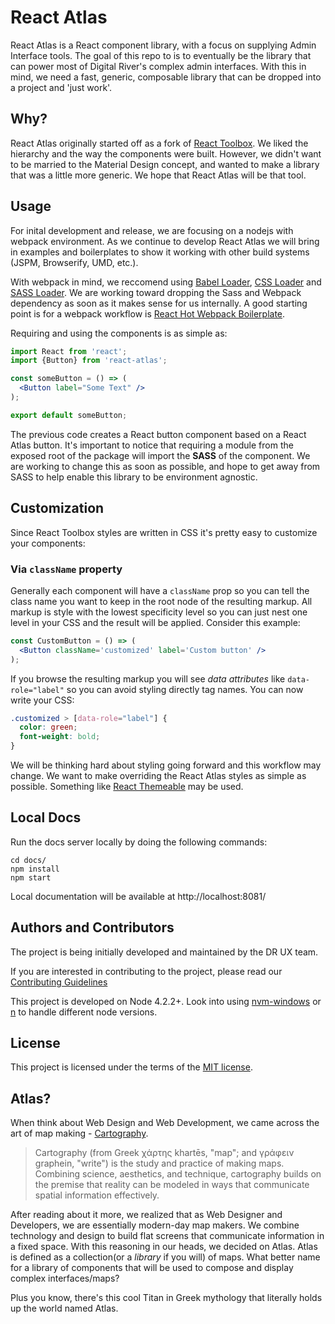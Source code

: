 # React Atlas
React Atlas is a React component library, with a focus on supplying Admin Interface tools. The goal of this repo to is to eventually be the library that can power most of Digital River's complex admin interfaces. With this in mind, we need a fast, generic, composable library that can be dropped into a project and 'just work'.

## Why?
React Atlas originally started off as a fork of [React Toolbox](https://github.com/react-toolbox/react-toolbox). We liked the hierarchy and the way the components were built. However, we didn't want to be married to the Material Design concept, and wanted to make a library that was a little more generic. We hope that React Atlas will be that tool.

## Usage

For inital development and release, we are focusing on a nodejs with webpack environment. As we continue to develop React Atlas we will bring in examples and boilerplates to show it working with other build systems (JSPM, Browserify, UMD, etc.).

With webpack in mind, we reccomend using [Babel Loader](https://github.com/babel/babel-loader), [CSS Loader](https://github.com/webpack/css-loader) and [SASS Loader](https://github.com/jtangelder/sass-loader). We are working toward dropping the Sass and Webpack dependency as soon as it makes sense for us internally. A good starting point is for a webpack workflow is [React Hot Webpack Boilerplate](https://github.com/gaearon/react-hot-boilerplate).

Requiring and using the components is as simple as:

```jsx
import React from 'react';
import {Button} from 'react-atlas';

const someButton = () => (
  <Button label="Some Text" />
);

export default someButton;
```

The previous code creates a React button component based on a React Atlas button. It's important to notice that requiring a module from the exposed root of the package will import the **SASS** of the component. We are working to change this as soon as possible, and hope to get away from SASS to help enable this library to be environment agnostic.

## Customization

Since React Toolbox styles are written in CSS it's pretty easy to customize your components:

### Via `className` property

Generally each component will have a `className` prop so you can tell the class name you want to keep in the root node of the resulting markup. All markup is style with the lowest specificity level so you can just nest one level in your CSS and the result will be applied. Consider this example:

```jsx
const CustomButton = () => (
  <Button className='customized' label='Custom button' />
);
```

If you browse the resulting markup you will see *data attributes* like `data-role="label"` so you can avoid styling directly tag names. You can now write your CSS:

```css
.customized > [data-role="label"] {
  color: green;
  font-weight: bold;
}
```

We will be thinking hard about styling going forward and this workflow may change. We want to make overriding the React Atlas styles as simple as possible. Something like [React Themeable](https://github.com/markdalgleish/react-themeable) may be used.

## Local Docs
Run the docs server locally by doing the following commands:

```
cd docs/
npm install 
npm start
```

Local documentation will be available at http://localhost:8081/

## Authors and Contributors

The project is being initially developed and maintained by the DR UX team.

If you are interested in contributing to the project, please read our [Contributing Guidelines](https://github.digitalriverws.net/ux/react-atlas/blob/master/CONTRIBUTING.md)

This project is developed on Node 4.2.2+. Look into using [nvm-windows](https://github.com/coreybutler/nvm-windows) or [n](https://github.com/tj/n) to handle different node versions.

## License 
This project is licensed under the terms of the [MIT license](https://github.com/react-toolbox/react-toolbox/blob/master/LICENSE).

## Atlas?
When think about Web Design and Web Development, we came across the art of map making - [Cartography](https://en.wikipedia.org/wiki/Cartography).

>Cartography (from Greek χάρτης khartēs, "map"; and γράφειν graphein, "write") is the study and practice of making maps. Combining science, aesthetics, and technique, cartography builds on the premise that reality can be modeled in ways that communicate spatial information effectively.

After reading about it more, we realized that as Web Designer and Developers, we are essentially modern-day map makers. We combine technology and design to build flat screens that communicate information in a fixed space. With this reasoning in our heads, we decided on Atlas. Atlas is defined as a collection(or a _library_ if you will) of maps. What better name for a library of components that will be used to compose and display complex interfaces/maps?

Plus you know, there's this cool Titan in Greek mythology that literally holds up the world named Atlas.
